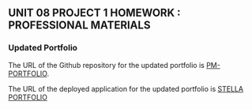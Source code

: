 ## UNIT 08 PROJECT 1 HOMEWORK : PROFESSIONAL MATERIALS

### Updated Portfolio

The URL of the Github repository for the updated portfolio is [PM-PORTFOLIO](https://github.com/stellalph/PM-PORTFOLIO.git).

The URL of the deployed application for the updated portfolio is [STELLA PORTFOLIO](https://stellalph.github.io/PM-PORTFOLIO/)